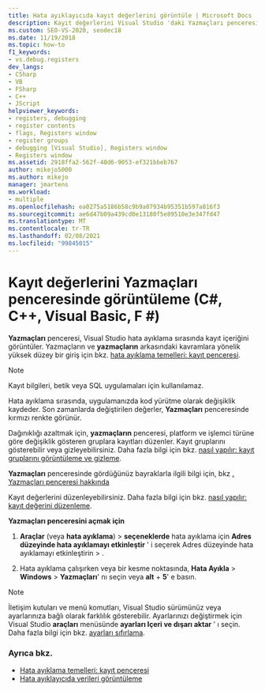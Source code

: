 ```yaml
---
title: Hata ayıklayıcıda kayıt değerlerini görüntüle | Microsoft Docs
description: Kayıt değerlerini Visual Studio 'daki Yazmaçları penceresinde görüntüleyin. Hata ayıklama sırasında, uygulamanızda kod yürütme olarak değişiklik kaydeder.
ms.custom: SEO-VS-2020, seodec18
ms.date: 11/19/2018
ms.topic: how-to
f1_keywords:
- vs.debug.registers
dev_langs:
- CSharp
- VB
- FSharp
- C++
- JScript
helpviewer_keywords:
- registers, debugging
- register contents
- flags, Registers window
- register groups
- debugging [Visual Studio], Registers window
- Registers window
ms.assetid: 2918ffa2-562f-40d6-9053-ef321bbeb767
author: mikejo5000
ms.author: mikejo
manager: jmartens
ms.workload:
- multiple
ms.openlocfilehash: ea0275a5186b58c9b9a07934b95351b597a816f3
ms.sourcegitcommit: ae6d47b09a439cd0e13180f5e89510e3e347fd47
ms.translationtype: MT
ms.contentlocale: tr-TR
ms.lasthandoff: 02/08/2021
ms.locfileid: "99845015"
---
```

# <a name="view-register-values-in-the-registers-window-c-c-visual-basic-f"></a>Kayıt değerlerini Yazmaçları penceresinde görüntüleme (C#, C++, Visual Basic, F #)

**Yazmaçları** penceresi, Visual Studio hata ayıklama sırasında kayıt içeriğini görüntüler. Yazmaçların ve **yazmaçların** arkasındaki kavramlara yönelik yüksek düzey bir giriş için bkz. [hata ayıklama temelleri: kayıt penceresi](../debugger/debugging-basics-registers-window.md).

> [!NOTE]
> Kayıt bilgileri, betik veya SQL uygulamaları için kullanılamaz.

Hata ayıklama sırasında, uygulamanızda kod yürütme olarak değişiklik kaydeder. Son zamanlarda değiştirilen değerler, **Yazmaçları** penceresinde kırmızı renkte görünür.

Dağınıklığı azaltmak için, **yazmaçların** penceresi, platform ve işlemci türüne göre değişiklik gösteren gruplara kayıtları düzenler. Kayıt gruplarını gösterebilir veya gizleyebilirsiniz. Daha fazla bilgi için bkz. [nasıl yapılır: kayıt gruplarını görüntüleme ve gizleme](../debugger/how-to-display-and-hide-register-groups.md).

**Yazmaçları** penceresinde gördüğünüz bayraklarla ilgili bilgi için, bkz [. Yazmaçları penceresi hakkında](../debugger/debugging-basics-registers-window.md)

Kayıt değerlerini düzenleyebilirsiniz. Daha fazla bilgi için bkz. [nasıl yapılır: kayıt değerini düzenleme](../debugger/how-to-edit-a-register-value.md).

**Yazmaçları penceresini açmak için**

1. **Araçlar** (veya **hata ayıklama**) > **seçeneklerde** hata ayıklama için **Adres düzeyinde hata ayıklamayı etkinleştir** ' i seçerek Adres düzeyinde hata ayıklamayı etkinleştirin  >  .

1. Hata ayıklama çalışırken veya bir kesme noktasında, **Hata Ayıkla**  >  **Windows**  >  **Yazmaçları**' nı seçin veya **alt** + **5**' e basın.

>[!NOTE]
>İletişim kutuları ve menü komutları, Visual Studio sürümünüz veya ayarlarınıza bağlı olarak farklılık gösterebilir. Ayarlarınızı değiştirmek için Visual Studio **araçları** menüsünde **ayarları Içeri ve dışarı aktar** ' ı seçin. Daha fazla bilgi için bkz. [ayarları sıfırlama](../ide/environment-settings.md#reset-settings).

### <a name="see-also"></a>Ayrıca bkz.

- [Hata ayıklama temelleri: kayıt penceresi](../debugger/debugging-basics-registers-window.md)
- [Hata ayıklayıcıda verileri görüntüleme](../debugger/viewing-data-in-the-debugger.md)
